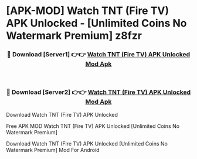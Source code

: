# [APK-MOD] Watch TNT (Fire TV) APK Unlocked - [Unlimited Coins No Watermark Premium] z8fzr



<div align="center">
<h3>🔴 Download [Server1] 👉👉 <a href="https://momento.my/?title=Watch_TNT_(Fire_TV)_APK_Unlocked">Watch TNT (Fire TV) APK Unlocked Mod Apk</a></h3><br>

<h3>🔴 Download [Server2] 👉👉 <a href="https://momento.my/?title=Watch_TNT_(Fire_TV)_APK_Unlocked">Watch TNT (Fire TV) APK Unlocked Mod Apk</a></h3>
</div>



Download Watch TNT (Fire TV) APK Unlocked 

Free APK MOD Watch TNT (Fire TV) APK Unlocked [Unlimited Coins No Watermark Premium]

Download Watch TNT (Fire TV) APK Unlocked [Unlimited Coins No Watermark Premium] Mod For Android
